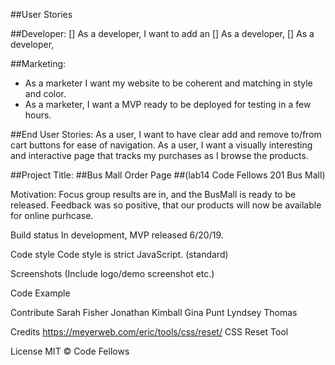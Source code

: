 ##User Stories

##Developer:
[] As a developer, I want to add an 
[] As a developer, 
[] As a developer, 

##Marketing:
- As a marketer I want my website to be coherent and matching in style and color.
- As a marketer, I want a MVP ready to be deployed for testing in a few hours. 


##End User Stories:
As a user, I want to have clear add and remove to/from cart buttons for ease of navigation.
As a user, I want a visually interesting and interactive page that tracks my purchases as I browse the products. 



##Project Title:
##Bus Mall Order Page
##(lab14 Code Fellows 201 Bus Mall)

Motivation:
Focus group results are in, and the BusMall is ready to be released. Feedback was so positive, that our products will now be available for online purhcase. 

Build status
In development, MVP released 6/20/19.

Code style
Code style is strict JavaScript. (standard)


Screenshots
(Include logo/demo screenshot etc.)

Code Example

Contribute
Sarah Fisher
Jonathan Kimball
Gina Punt
Lyndsey Thomas

Credits
https://meyerweb.com/eric/tools/css/reset/ CSS Reset Tool


License
MIT © Code Fellows
